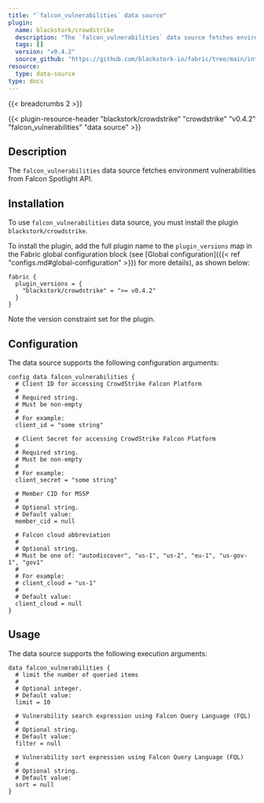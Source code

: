 ```yaml
---
title: "`falcon_vulnerabilities` data source"
plugin:
  name: blackstork/crowdstrike
  description: "The `falcon_vulnerabilities` data source fetches environment vulnerabilities from Falcon Spotlight API"
  tags: []
  version: "v0.4.2"
  source_github: "https://github.com/blackstork-io/fabric/tree/main/internal/crowdstrike/"
resource:
  type: data-source
type: docs
---
```


{{< breadcrumbs 2 >}}

{{< plugin-resource-header "blackstork/crowdstrike" "crowdstrike" "v0.4.2" "falcon_vulnerabilities" "data source" >}}

## Description
The `falcon_vulnerabilities` data source fetches environment vulnerabilities from Falcon Spotlight API.

## Installation

To use `falcon_vulnerabilities` data source, you must install the plugin `blackstork/crowdstrike`.

To install the plugin, add the full plugin name to the `plugin_versions` map in the Fabric global configuration block (see [Global configuration]({{< ref "configs.md#global-configuration" >}}) for more details), as shown below:

```hcl
fabric {
  plugin_versions = {
    "blackstork/crowdstrike" = ">= v0.4.2"
  }
}
```

Note the version constraint set for the plugin.

## Configuration

The data source supports the following configuration arguments:

```hcl
config data falcon_vulnerabilities {
  # Client ID for accessing CrowdStrike Falcon Platform
  #
  # Required string.
  # Must be non-empty
  #
  # For example:
  client_id = "some string"

  # Client Secret for accessing CrowdStrike Falcon Platform
  #
  # Required string.
  # Must be non-empty
  #
  # For example:
  client_secret = "some string"

  # Member CID for MSSP
  #
  # Optional string.
  # Default value:
  member_cid = null

  # Falcon cloud abbreviation
  #
  # Optional string.
  # Must be one of: "autodiscover", "us-1", "us-2", "eu-1", "us-gov-1", "gov1"
  #
  # For example:
  # client_cloud = "us-1"
  #
  # Default value:
  client_cloud = null
}
```

## Usage

The data source supports the following execution arguments:

```hcl
data falcon_vulnerabilities {
  # limit the number of queried items
  #
  # Optional integer.
  # Default value:
  limit = 10

  # Vulnerability search expression using Falcon Query Language (FQL)
  #
  # Optional string.
  # Default value:
  filter = null

  # Vulnerability sort expression using Falcon Query Language (FQL)
  #
  # Optional string.
  # Default value:
  sort = null
}
```